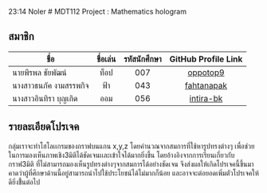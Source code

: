 23:14 Noler # MDT112 Project : Mathematics hologram

## สมาชิก

| ชื่อ                    |   ชื่อเล่น   | รหัสนักศึกษา  | GitHub Profile Link                        |
|-----------------------|:--------:|:----------:|:------------------------------------------:|
| นายพีรพล ชัยพัฒน์         | ท็อป      |    007     |[oppotop9](https://github.com/oppotop9)     |
| นางสาวธนภัค งามสรรพกิจ    |   ฟ้า     |   043      |[fahtanapak](https://github.com/fahtanapak) |
| นางสาวอินทิรา บุญเกิด       |   ออม    |  056       |[intira-bk](https://github.com/intira-bk) |                                               

## รายละเอียดโปรเจค
กลุ่มเราจะทำโฮโลเเกรมของกราฟบนแกน x,y,z โดยคำนวณจากสมการที่ใช้หารูปทรงต่างๆ เพื่อช่วยในการมองเห็นภาพเชิง3มิติได้ชัดเจนเเละเข้าใจได้มากยิ่งขึ้น โดยอ้างอิงจากการเรียนเกี่ยวกับกราฟ3มิติ ที่ไม่สามารถมองเห็นรูปทรงต่างๆจากสมการได้อย่างชัดเจน จึงส่งผลให้เกิดโปรเจคนี้ขึ้นมา คาดว่าผู้ที่ศึกษาด้านนี้อยู่สามารถนำไปใช้ประโยชน์ได้ไม่มากก็น้อย และอาจจะต่อยอดเพิ่มตัวโปรเจคให้ดียิ่งขึ้้นต่อไป

